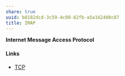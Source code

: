 ```yaml
---
share: true
uuid: b8182dcd-3c59-4c08-82fb-a5a162408c87
title: IMAP
---
```

**Internet Message Access Protocol**

#### Links

* [TCP](../d2b22d56-7fad-402e-b818-cbead7cd3309)
